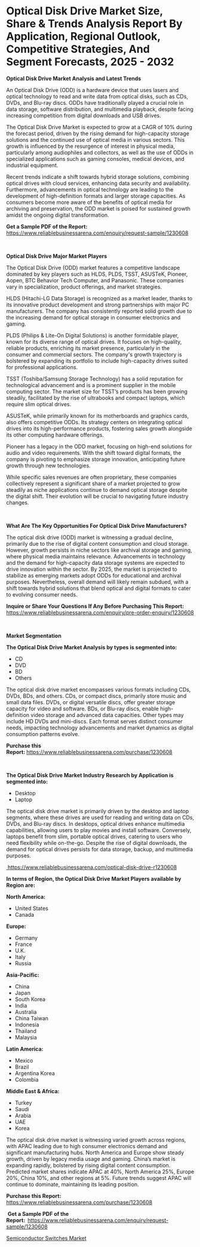<p><h1>Optical Disk Drive Market Size, Share & Trends Analysis Report By Application, Regional Outlook, Competitive Strategies, And Segment Forecasts, 2025 - 2032</h1></p><p><strong>Optical Disk Drive Market Analysis and Latest Trends</strong></p>
<p><p>An Optical Disk Drive (ODD) is a hardware device that uses lasers and optical technology to read and write data from optical disks, such as CDs, DVDs, and Blu-ray discs. ODDs have traditionally played a crucial role in data storage, software distribution, and multimedia playback, despite facing increasing competition from digital downloads and USB drives.</p><p>The Optical Disk Drive Market is expected to grow at a CAGR of 10% during the forecast period, driven by the rising demand for high-capacity storage solutions and the continued use of optical media in various sectors. This growth is influenced by the resurgence of interest in physical media, particularly among audiophiles and collectors, as well as the use of ODDs in specialized applications such as gaming consoles, medical devices, and industrial equipment.</p><p>Recent trends indicate a shift towards hybrid storage solutions, combining optical drives with cloud services, enhancing data security and availability. Furthermore, advancements in optical technology are leading to the development of high-definition formats and larger storage capacities. As consumers become more aware of the benefits of optical media for archiving and preservation, the ODD market is poised for sustained growth amidst the ongoing digital transformation.</p></p>
<p><strong>Get a Sample PDF of the Report:&nbsp;</strong> <a href="https://www.reliablebusinessarena.com/enquiry/request-sample/1230608?utm_campaign=2113&utm_medium=2&utm_source=Github&utm_content=ia&utm_term=10022025&utm_id=optical-disk-drive">https://www.reliablebusinessarena.com/enquiry/request-sample/1230608</a></p>
<p>&nbsp;</p>
<p><strong>Optical Disk Drive Major Market Players</strong></p>
<p><p>The Optical Disk Drive (ODD) market features a competitive landscape dominated by key players such as HLDS, PLDS, TSST, ASUSTeK, Pioneer, Aopen, BTC Behavior Tech Computer, and Panasonic. These companies vary in specialization, product offerings, and market strategies.</p><p>HLDS (Hitachi-LG Data Storage) is recognized as a market leader, thanks to its innovative product development and strong partnerships with major PC manufacturers. The company has consistently reported solid growth due to the increasing demand for optical storage in consumer electronics and gaming.</p><p>PLDS (Philips & Lite-On Digital Solutions) is another formidable player, known for its diverse range of optical drives. It focuses on high-quality, reliable products, enriching its market presence, particularly in the consumer and commercial sectors. The company's growth trajectory is bolstered by expanding its portfolio to include high-capacity drives suited for professional applications.</p><p>TSST (Toshiba/Samsung Storage Technology) has a solid reputation for technological advancement and is a prominent supplier in the mobile computing sector. The market size for TSST’s products has been growing steadily, facilitated by the rise of ultrabooks and compact laptops, which require slim optical drives.</p><p>ASUSTeK, while primarily known for its motherboards and graphics cards, also offers competitive ODDs. Its strategy centers on integrating optical drives into its high-performance products, fostering sales growth alongside its other computing hardware offerings.</p><p>Pioneer has a legacy in the ODD market, focusing on high-end solutions for audio and video requirements. With the shift toward digital formats, the company is pivoting to emphasize storage innovation, anticipating future growth through new technologies.</p><p>While specific sales revenues are often proprietary, these companies collectively represent a significant share of a market projected to grow steadily as niche applications continue to demand optical storage despite the digital shift. Their evolution will be crucial to navigating future industry changes.</p></p>
<p>&nbsp;</p>
<p><strong>What Are The Key Opportunities For Optical Disk Drive Manufacturers?</strong></p>
<p><p>The optical disk drive (ODD) market is witnessing a gradual decline, primarily due to the rise of digital content consumption and cloud storage. However, growth persists in niche sectors like archival storage and gaming, where physical media maintains relevance. Advancements in technology and the demand for high-capacity data storage systems are expected to drive innovation within the sector. By 2025, the market is projected to stabilize as emerging markets adopt ODDs for educational and archival purposes. Nevertheless, overall demand will likely remain subdued, with a shift towards hybrid solutions that blend optical and digital formats to cater to evolving consumer needs.</p></p>
<p><strong>Inquire or Share Your Questions If Any Before Purchasing This Report:</strong> <a href="https://www.reliablebusinessarena.com/enquiry/pre-order-enquiry/1230608?utm_campaign=2113&utm_medium=2&utm_source=Github&utm_content=ia&utm_term=10022025&utm_id=optical-disk-drive">https://www.reliablebusinessarena.com/enquiry/pre-order-enquiry/1230608</a></p>
<p>&nbsp;</p>
<p><strong>Market Segmentation</strong></p>
<p><strong>The Optical Disk Drive Market Analysis by types is segmented into:</strong></p>
<p><ul><li>CD</li><li>DVD</li><li>BD</li><li>Others</li></ul></p>
<p><p>The optical disk drive market encompasses various formats including CDs, DVDs, BDs, and others. CDs, or compact discs, primarily store music and small data files. DVDs, or digital versatile discs, offer greater storage capacity for video and software. BDs, or Blu-ray discs, enable high-definition video storage and advanced data capacities. Other types may include HD DVDs and mini-discs. Each format serves distinct consumer needs, impacting technology advancements and market dynamics as digital consumption patterns evolve.</p></p>
<p><strong>Purchase this Report:&nbsp;</strong><a href="https://www.reliablebusinessarena.com/purchase/1230608?utm_campaign=2113&utm_medium=2&utm_source=Github&utm_content=ia&utm_term=10022025&utm_id=optical-disk-drive">https://www.reliablebusinessarena.com/purchase/1230608</a></p>
<p>&nbsp;</p>
<p><strong>The Optical Disk Drive Market Industry Research by Application is segmented into:</strong></p>
<p><ul><li>Desktop</li><li>Laptop</li></ul></p>
<p><p>The optical disk drive market is primarily driven by the desktop and laptop segments, where these drives are used for reading and writing data on CDs, DVDs, and Blu-ray discs. In desktops, optical drives enhance multimedia capabilities, allowing users to play movies and install software. Conversely, laptops benefit from slim, portable optical drives, catering to users who need flexibility while on-the-go. Despite the rise of digital downloads, the demand for optical drives persists for data storage, backup, and multimedia purposes.</p></p>
<p><a href="https://www.reliablebusinessarena.com/optical-disk-drive-r1230608?utm_campaign=2113&utm_medium=2&utm_source=Github&utm_content=ia&utm_term=10022025&utm_id=optical-disk-drive">&nbsp;https://www.reliablebusinessarena.com/optical-disk-drive-r1230608</a></p>
<p><strong>In terms of Region, the Optical Disk Drive Market Players available by Region are:</strong></p>
<p>
    <p> <strong> North America: </strong>
        <ul>
            <li>United States</li>
            <li>Canada</li>
        </ul>
        </p> 
    <p> <strong> Europe: </strong>
        <ul>
            <li>Germany</li>
            <li>France</li>
            <li>U.K.</li>
            <li>Italy</li>
            <li>Russia</li>
        </ul>
        </p> 
    <p> <strong> Asia-Pacific: </strong>
        <ul>
            <li>China</li>
            <li>Japan</li>
            <li>South Korea</li>
            <li>India</li>
            <li>Australia</li>
            <li>China Taiwan</li>
            <li>Indonesia</li>
            <li>Thailand</li>
            <li>Malaysia</li>
        </ul>
        </p> 
    <p> <strong> Latin America: </strong>
        <ul>
            <li>Mexico</li>
            <li>Brazil</li>
            <li>Argentina Korea</li>
            <li>Colombia</li>
        </ul>
        </p> 
    <p> <strong> Middle East & Africa: </strong>
        <ul>
            <li>Turkey</li>
            <li>Saudi</li>
            <li>Arabia</li>
            <li>UAE</li>
            <li>Korea</li>
        </ul>
    </p>
    </p>
<p><p>The optical disk drive market is witnessing varied growth across regions, with APAC leading due to high consumer electronics demand and significant manufacturing hubs. North America and Europe show steady growth, driven by legacy media usage and gaming. China’s market is expanding rapidly, bolstered by rising digital content consumption. Predicted market shares indicate APAC at 40%, North America 25%, Europe 20%, China 10%, and other regions at 5%. Future trends suggest APAC will continue to dominate, maintaining its leading position.</p></p>
<p><strong>Purchase this Report: </strong><a href="https://www.reliablebusinessarena.com/purchase/1230608?utm_campaign=2113&utm_medium=2&utm_source=Github&utm_content=ia&utm_term=10022025&utm_id=optical-disk-drive">https://www.reliablebusinessarena.com/purchase/1230608</a></p>
<p>&nbsp;<strong>Get a Sample PDF of the Report:&nbsp;&nbsp;</strong><a href="https://www.reliablebusinessarena.com/enquiry/request-sample/1230608?utm_campaign=2113&utm_medium=2&utm_source=Github&utm_content=ia&utm_term=10022025&utm_id=optical-disk-drive">https://www.reliablebusinessarena.com/enquiry/request-sample/1230608</a></p>
<p><strong></strong></p>
<p><p><a href="https://github.com/mharielmesa/Market-Research-Report-List-5/blob/main/semiconductor-switches-market.md?utm_campaign=2113&utm_medium=2&utm_source=Github&utm_content=ia&utm_term=10022025&utm_id=optical-disk-drive">Semiconductor Switches Market</a></p></p>
